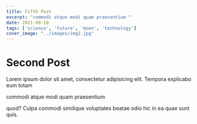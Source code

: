 ```yaml
---
title: Fifth Post
excerpt: "commodi atque modi quam praesentium "
date: 2021-09-10
tags: ['science', 'future', 'moon', 'technology']
cover_image: "../images/img2.jpg"
---
```


# Second Post

Lorem ipsum dolor sit amet, consectetur adipisicing elit. Tempora explicabo eum totam 

commodi atque modi quam praesentium 

quod? Culpa commodi similique voluptates beatae odio hic in ea quae sunt quis.